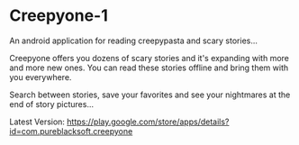 # Creepyone-1
An android application for reading creepypasta and scary stories...

Creepyone offers you dozens of scary stories and it's expanding with more and more new ones. You can read these stories offline and bring them with you everywhere. 

Search between stories, save your favorites and see your nightmares at the end of story pictures...

Latest Version:
https://play.google.com/store/apps/details?id=com.pureblacksoft.creepyone
